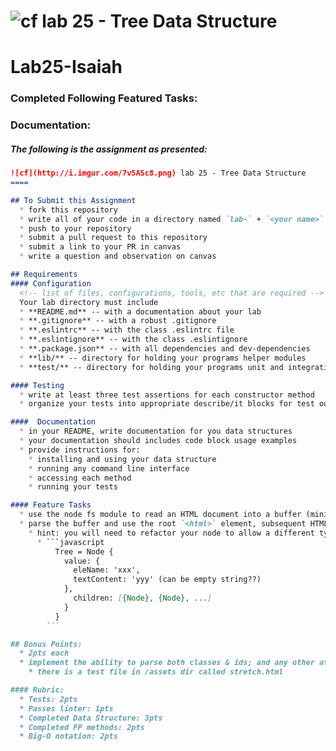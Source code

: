 ![cf](https://i.imgur.com/7v5ASc8.png) lab 25 - Tree Data Structure
======

# Lab25-Isaiah

### Completed Following Featured Tasks:

<!-- Update with appropriate featured tasks -->


### Documentation:

<!-- Input docs here -->


##### The following is the assignment as presented:

```md
![cf](http://i.imgur.com/7v5ASc8.png) lab 25 - Tree Data Structure
====

## To Submit this Assignment
  * fork this repository
  * write all of your code in a directory named `lab-` + `<your name>` **e.g.** `lab-duncan`
  * push to your repository
  * submit a pull request to this repository
  * submit a link to your PR in canvas
  * write a question and observation on canvas

## Requirements  
#### Configuration  
  <!-- list of files, configurations, tools, etc that are required -->
  Your lab directory must include  
  * **README.md** -- with a documentation about your lab
  * **.gitignore** -- with a robust .gitignore
  * **.eslintrc** -- with the class .eslintrc file
  * **.eslintignore** -- with the class .eslintignore
  * **.package.json** -- with all dependencies and dev-dependencies
  * **lib/** -- directory for holding your programs helper modules
  * **test/** -- directory for holding your programs unit and integration tests

#### Testing  
  * write at least three test assertions for each constructor method
  * organize your tests into appropriate describe/it blocks for test output readability

####  Documentation  
  * in your README, write documentation for you data structures
  * your documentation should includes code block usage examples
  * provide instructions for:
    * installing and using your data structure
    * running any command line interface
    * accessing each method
    * running your tests

#### Feature Tasks  
  * use the node fs module to read an HTML document into a buffer (minimal.html => found in the /assets dir)
  * parse the buffer and use the root `<html>` element, subsequent HTML tags, and their text content to build a tree data structure
    * hint: you will need to refactor your node to allow a different type of data to be stored in the `.value` property. The remainder of the node should not change
      * ```javascript
          Tree = Node {
            value: {
              eleName: 'xxx',
              textContent: 'yyy' (can be empty string??)
            },
              children: [{Node}, {Node}, ...]
            }
          }
        ```

## Bonus Points:
  * 2pts each
  * implement the ability to parse both classes & ids; and any other attribute nodes you would like to consider
    * there is a test file in /assets dir called stretch.html

#### Rubric:
  * Tests: 2pts
  * Passes linter: 1pts
  * Completed Data Structure: 3pts
  * Completed FP methods: 2pts
  * Big-O notation: 2pts

```
